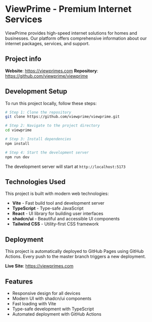 # ViewPrime - Premium Internet Services

ViewPrime provides high-speed internet solutions for homes and businesses. Our platform offers comprehensive information about our internet packages, services, and support.

## Project info

**Website**: https://viewprimes.com
**Repository**: https://github.com/viewprime/viewprime

## Development Setup

To run this project locally, follow these steps:

```sh
# Step 1: Clone the repository
git clone https://github.com/viewprime/viewprime.git

# Step 2: Navigate to the project directory
cd viewprime

# Step 3: Install dependencies
npm install

# Step 4: Start the development server
npm run dev
```

The development server will start at `http://localhost:5173`

## Technologies Used

This project is built with modern web technologies:

- **Vite** - Fast build tool and development server
- **TypeScript** - Type-safe JavaScript
- **React** - UI library for building user interfaces
- **shadcn/ui** - Beautiful and accessible UI components
- **Tailwind CSS** - Utility-first CSS framework

## Deployment

This project is automatically deployed to GitHub Pages using GitHub Actions. Every push to the master branch triggers a new deployment.

**Live Site**: https://viewprimes.com

## Features

- Responsive design for all devices
- Modern UI with shadcn/ui components
- Fast loading with Vite
- Type-safe development with TypeScript
- Automated deployment with GitHub Actions
